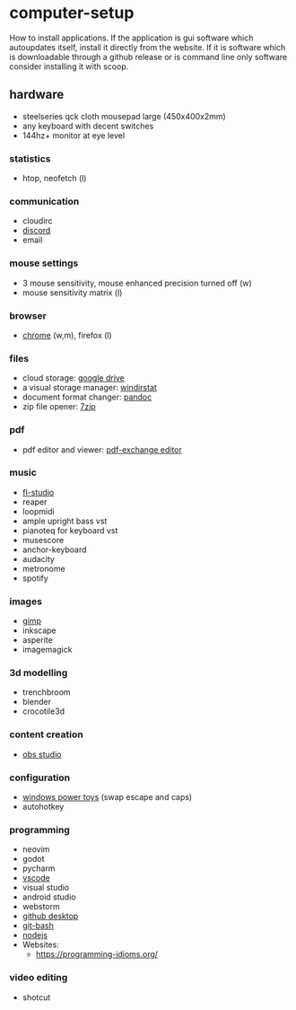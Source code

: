 # computer-setup

How to install applications. If the application is gui software which autoupdates itself, install it directly from the website. If it is software which is downloadable through a github release or is command line only software consider installing it with scoop.

## hardware
* steelseries qck cloth mousepad large (450x400x2mm)
* any keyboard with decent switches
* 144hz+ monitor at eye level

### statistics
* htop, neofetch (l)

### communication
* cloudirc
* [discord](https://discord.com/)
* email

### mouse settings
* 3 mouse sensitivity, mouse enhanced precision turned off (w)
* mouse sensitivity matrix (l)

### browser
* [chrome](https://www.google.com/chrome/) (w,m), firefox (l)

### files
* cloud storage: [google drive](https://www.google.com/intl/en_ca/drive/download/)
* a visual storage manager: [windirstat](https://windirstat.net/)
* document format changer: [pandoc](https://pandoc.org/)
* zip file opener: [7zip](https://www.7-zip.org/)

### pdf 
* pdf editor and viewer: [pdf-exchange editor](https://www.tracker-software.com/product/pdf-xchange-editor)

### music
* [fl-studio](https://www.image-line.com/)
* reaper
* loopmidi
* ample upright bass vst
* pianoteq for keyboard vst
* musescore
* anchor-keyboard
* audacity
* metronome
* spotify

### images
* [gimp](https://www.gimp.org/)
* inkscape
* asperite
* imagemagick

### 3d modelling
* trenchbroom
* blender
* crocotile3d

### content creation
* [obs studio](https://obsproject.com/)
  
### configuration
* [windows power toys](https://learn.microsoft.com/en-us/windows/powertoys/) (swap escape and caps)
* autohotkey

### programming
* neovim
* godot
* pycharm
* [vscode](https://code.visualstudio.com/)
* visual studio
* android studio
* webstorm
* [github desktop](https://desktop.github.com/)
* [git-bash](https://git-scm.com/downloads)
* [nodejs](https://nodejs.org/en)
* Websites:
  * https://programming-idioms.org/
  
### video editing
* shotcut
